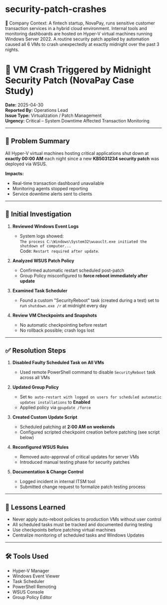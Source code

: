 # security-patch-crashes

🏢 Company Context:
A fintech startup, NovaPay, runs sensitive customer transaction services in a hybrid cloud environment. Internal tools and monitoring dashboards are hosted on Hyper-V virtual machines running Windows Server 2022. A routine security patch applied by automation caused all 6 VMs to crash unexpectedly at exactly midnight over the past 3 nights.

# 🚨 VM Crash Triggered by Midnight Security Patch (NovaPay Case Study)

**Date:** 2025-04-30  
**Reported By:** Operations Lead  
**Issue Type:** Virtualization / Patch Management  
**Urgency:** Critical – System Downtime Affected Transaction Monitoring  

---

## 🧩 Problem Summary

All Hyper-V virtual machines hosting critical applications shut down at **exactly 00:00 AM** each night since a new **KB5031234 security patch** was deployed via WSUS.

**Impacts:**
- Real-time transaction dashboard unavailable
- Monitoring agents stopped reporting
- Service downtime alerts sent to clients

---

## 🧪 Initial Investigation

1. **Reviewed Windows Event Logs**
   - System logs showed:  
     `The process C:\Windows\System32\wuauclt.exe initiated the shutdown of computer...`  
     Code: `Restart required after update`.

2. **Analyzed WSUS Patch Policy**
   - Confirmed automatic restart scheduled post-patch
   - Group Policy misconfigured to **force reboot immediately after update**

3. **Examined Task Scheduler**
   - Found a custom "SecurityReboot" task (created during a test) set to run `shutdown.exe /r` at midnight every day

4. **Review VM Checkpoints and Snapshots**
   - No automatic checkpointing before restart  
   - No rollback possible; crash logs lost

---

## ✅ Resolution Steps

1. **Disabled Faulty Scheduled Task on All VMs**
   - Used remote PowerShell command to disable `SecurityReboot` task across all VMs

2. **Updated Group Policy**
   - Set `No auto-restart with logged on users for scheduled automatic updates installations` to **Enabled**
   - Applied policy via `gpupdate /force`

3. **Created Custom Update Script**
   - Scheduled patching at **2:00 AM on weekends**
   - Configured scripted checkpoint creation before patching (see script below)

4. **Reconfigured WSUS Rules**
   - Removed auto-approval of critical updates for server VMs  
   - Introduced manual testing phase for security patches

5. **Documentation & Change Control**
   - Logged incident in internal ITSM tool  
   - Submitted change request to formalize patch testing process

---

## 🧠 Lessons Learned

- Never apply auto-reboot policies to production VMs without user control
- All scheduled tasks must be tracked and documented during testing
- Use checkpoints before patching virtual machines
- Centralize monitoring of scheduled tasks and Windows Updates

---

## 🛠️ Tools Used

- Hyper-V Manager  
- Windows Event Viewer  
- Task Scheduler  
- PowerShell Remoting  
- WSUS Console  
- Group Policy Editor
